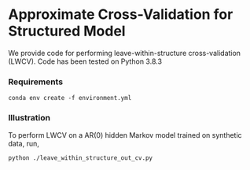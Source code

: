 # Approximate Cross-Validation for Structured Model
We provide code for performing leave-within-structure cross-validation (LWCV). 
Code has been tested on Python 3.8.3

### Requirements
```setup
conda env create -f environment.yml
```

### Illustration
To perform LWCV on a AR(0) hidden Markov model trained on synthetic data, run,

```run
python ./leave_within_structure_out_cv.py
```
